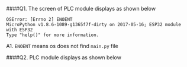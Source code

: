####Q1. The screen of PLC module displays as shown below
```
OSError: [Errno 2] ENOENT
MicroPython v1.8.6-1089-g1365f7f-dirty on 2017-05-16; ESP32 module with ESP32
Type "help()" for more information.
```

A1. `ENOENT` means os does not find `main.py` file


####Q2. PLC module displays as shown below
